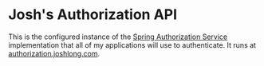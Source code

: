 # Josh's Authorization API

This is the configured instance of the [Spring Authorization Service](https://spring.io/projects/spring-authorization-server)
implementation that all of my applications will use to authenticate. It runs at [authorization.joshlong.com](https://authorization.joshlong.com).

